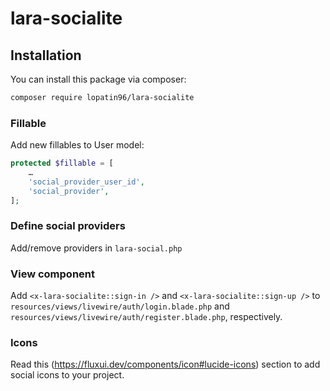 # lara-socialite

## Installation

You can install this package via composer:

```bash
composer require lopatin96/lara-socialite
```

### Fillable
Add new fillables to User model:
```php
protected $fillable = [
    …
    'social_provider_user_id',
    'social_provider',
];
```

### Define social providers
Add/remove providers in `lara-social.php`

### View component
Add `<x-lara-socialite::sign-in />` and `<x-lara-socialite::sign-up />` to `resources/views/livewire/auth/login.blade.php` 
and `resources/views/livewire/auth/register.blade.php`, respectively.

### Icons
Read this (https://fluxui.dev/components/icon#lucide-icons) section to add social icons to your project.